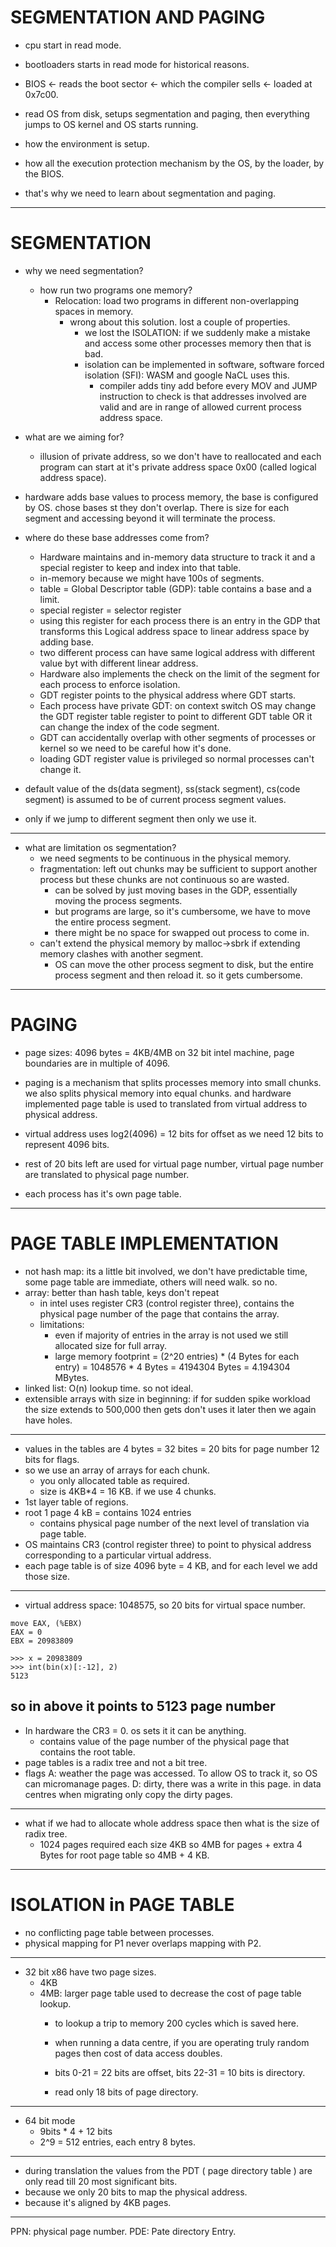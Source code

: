 # SEGMENTATION AND PAGING
- cpu start in read mode.
- bootloaders starts in read mode for historical reasons.

- BIOS <- reads the boot sector <- which the compiler sells <- loaded at 0x7c00.
- read OS from disk, setups segmentation and paging, then everything jumps to OS kernel and OS starts running.
- how the environment is setup.
- how all the execution protection mechanism by the OS, by the loader, by the BIOS.
- that's why we need to learn about segmentation and paging.
---
# SEGMENTATION
- why we need segmentation?
    - how run two programs one memory?
        - Relocation: load two programs in different non-overlapping spaces in memory.
            - wrong about this solution. lost a couple of properties.
                - we lost the ISOLATION: if we suddenly make a mistake and access some other processes memory then that is bad.
                - isolation can be implemented in software, software forced isolation (SFI): WASM and google NaCL uses this.
                    - compiler adds tiny add before every MOV and JUMP instruction to check is that addresses involved are valid and are in range of allowed current process address space.
                
- what are we aiming for?
    - illusion of private address, so we don't have to reallocated and each program can start at it's private address space 0x00 (called logical address space).

- hardware adds base values to process memory, the base is configured by OS. chose bases st they don't overlap. There is size for each segment and accessing beyond it will terminate the process.

- where do these base addresses come from?
    - Hardware maintains and in-memory data structure to track it and a special register to keep and index into that table.
    - in-memory because we might have 100s of segments.
    - table = Global Descriptor table (GDP): table contains a base and a limit.
    - special register = selector register
    - using this register for each process there is an entry in the GDP that transforms this Logical address space to linear address space by adding base.
    - two different process can have same logical address with different value byt with different linear address.
    - Hardware also implements the check on the limit of the segment for each process to enforce isolation.
    - GDT register points to the physical address where GDT starts.
    - Each process have private GDT: on context switch OS may change the GDT register table register to point to different GDT table OR it can change the index of the code segment.
    - GDT can accidentally overlap with other segments of processes or kernel so we need to be careful how it's done.
    - loading GDT register value is privileged so normal processes can't change it.

- default value of the ds(data segment), ss(stack segment), cs(code segment) is assumed to be of current process segment values.
- only if we jump to different segment then only we use it.
---
- what are limitation os segmentation?
    - we need segments to be continuous in the physical memory.
    - fragmentation: left out chunks may be sufficient to support another process but these chunks are not continuous so are wasted.
        - can be solved by just moving bases in the GDP, essentially moving the process segments.
        - but programs are large, so it's cumbersome, we have to move the entire process segment.
        - there might be no space for swapped out process to come in.
    - can't extend the physical memory by malloc->sbrk if extending memory clashes with another segment.
        - OS can move the other process segment to disk, but the entire process segment and then reload it. so it gets cumbersome.
---
# PAGING
- page sizes: 4096 bytes = 4KB/4MB on 32 bit intel machine, page boundaries are in multiple of 4096.

- paging is a mechanism that splits processes memory into small chunks. we also splits physical memory into equal chunks. and hardware implemented page table is used to translated from virtual address to physical address.
- virtual address uses log2(4096) = 12 bits for offset as we need 12 bits to represent 4096 bits.
- rest of 20 bits left are used for virtual page number, virtual page number are translated to physical page number.
- each process has it's own page table.
---
# PAGE TABLE IMPLEMENTATION
- not hash map: its a little bit involved, we don't have predictable time, some page table are immediate, others will need walk. so no.
- array: better than hash table, keys don't repeat
    - in intel uses register CR3 (control register three), contains the physical page number of the page that contains the array.
    - limitations:
        - even if majority of entries in the array is not used we still allocated size for full array. 
        - large memory footprint = (2^20 entries) * (4 Bytes for each entry)  = 1048576 * 4 Bytes = 4194304 Bytes = 4.194304 MBytes.
- linked list: O(n) lookup time. so not ideal.
- extensible arrays with size in beginning: if for sudden spike workload the size extends to 500,000 then gets don't uses it later then we again have holes.
---
- values in the tables are 4 bytes = 32 bites = 20 bits for page number 12 bits for flags.
- so we use an array of arrays for each chunk.
    - you only allocated table as required.
    - size is 4KB*4 = 16 KB. if we use 4 chunks.
- 1st layer table of regions.
- root 1 page 4 kB = contains 1024 entries
    - contains physical page number of the next level of translation via page table.
- OS maintains CR3 (control register three) to point to physical address corresponding to a particular virtual address.
- each page table is of size 4096 byte = 4 KB, and for each level we add those size.
---
- virtual address space: 1048575, so 20 bits for virtual space number.
```
move EAX, (%EBX)
EAX = 0
EBX = 20983809

>>> x = 20983809
>>> int(bin(x)[:-12], 2)
5123
```
so in above it points to 5123 page number
---
- In hardware the CR3 = 0. os sets it it can be anything.
    - contains value of the page number of the physical page that contains the root table.
- page tables is a radix tree and not a bit tree.
- flags
    A: weather the page was accessed. To allow OS to track it, so OS can micromanage pages.
    D: dirty, there was a write in this page. in data centres when migrating only copy the dirty pages.
---
- what if we had to allocate whole address space then what is the size of radix tree.
    - 1024 pages required each size 4KB so 4MB for pages + extra 4 Bytes for root page table so 4MB + 4 KB.
---
# ISOLATION in PAGE TABLE
- no conflicting page table between processes.
- physical mapping for P1 never overlaps mapping with P2.
---
- 32 bit x86 have two page sizes.
    - 4KB
    - 4MB: larger page table used to decrease the cost of page table lookup.
        - to lookup a trip to memory 200 cycles which is saved here.
        - when running a data centre, if you are operating truly random pages then cost of data access doubles.
        
        - bits 0-21 = 22 bits are offset, bits 22-31 = 10 bits is directory.
        - read only 18 bits of page directory.

---
- 64 bit mode
    - 9bits * 4 + 12 bits
    - 2^9 = 512 entries, each entry 8 bytes.
---
- during translation the values from the PDT ( page directory table ) are only read till 20 most significant bits.
- because we only 20 bits to map the physical address.
- because it's aligned by 4KB pages.

---
PPN: physical page number.
PDE: Pate directory Entry.